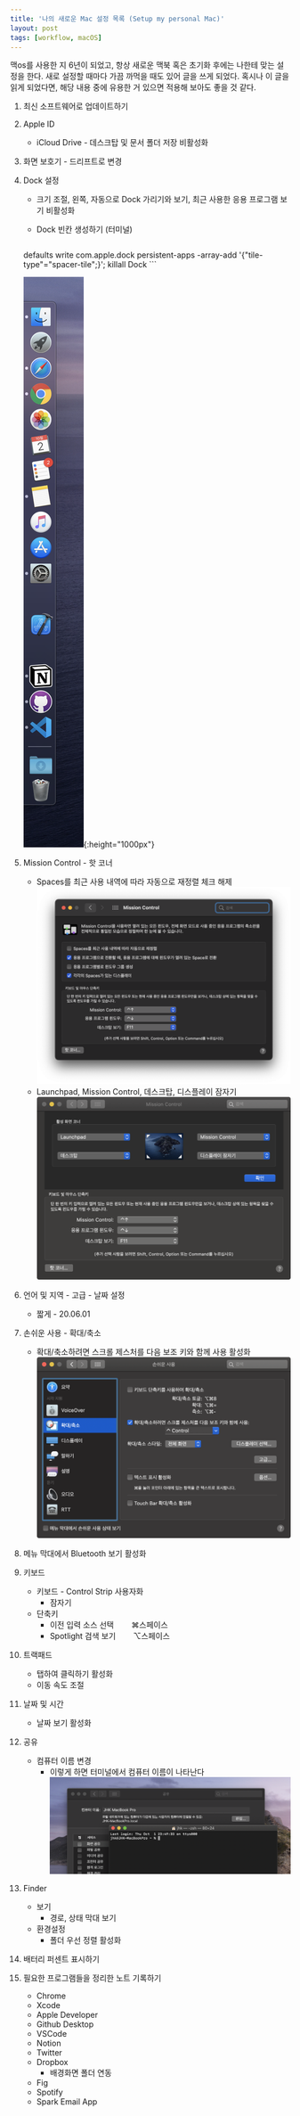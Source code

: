 ```yaml
---
title: '나의 새로운 Mac 설정 목록 (Setup my personal Mac)'
layout: post
tags: [workflow, macOS]
---
```


맥os를 사용한 지 6년이 되었고, 항상 새로운 맥북 혹은 초기화 후에는 나한테 맞는 설정을 한다. 새로 설정할 때마다 가끔 까먹을 때도 있어 글을 쓰게 되었다. 혹시나 이 글을 읽게 되었다면, 해당 내용 중에 유용한 거 있으면 적용해 보아도 좋을 것 같다.

1. 최신 소프트웨어로 업데이트하기
2. Apple ID
    - iCloud Drive - 데스크탑 및 문서 폴더 저장 비활성화
3. 화면 보호기 - 드리프트로 변경
4. Dock 설정
    - 크기 조절, 왼쪽, 자동으로 Dock 가리기와 보기, 최근 사용한 응용 프로그램 보기 비활성화
    - Dock 빈칸 생성하기 (터미널)

        ```
    defaults write com.apple.dock persistent-apps -array-add '{"tile-type"="spacer-tile";}'; killall Dock
        ```
    
    ![Dock with empty space](/assets/img/2020/10/02/image1.png){:height="1000px"}

5. Mission Control - 핫 코너
    - Spaces를 최근 사용 내역에 따라 자동으로 재정렬 체크 해제
    ![Mission Control 체크 리스트](/assets/img/2020/10/02/image5.png)
    - Launchpad, Mission Control, 데스크탑, 디스플레이 잠자기
    ![Mission Control 핫 코너](/assets/img/2020/10/02/image2.png)
6. 언어 및 지역 - 고급 - 날짜 설정
    - 짧게 - 20.06.01
7. 손쉬운 사용 - 확대/축소
    - 확대/축소하려면 스크롤 제스처를 다음 보조 키와 함께 사용 활성화
    ![단축키를 사용하여 확대하기](/assets/img/2020/10/02/image3.png)
8. 메뉴 막대에서 Bluetooth 보기 활성화
9. 키보드
    - 키보드 - Control Strip 사용자화
        - 잠자기
    - 단축키
        - 이전 입력 소스 선택&nbsp;&nbsp;&nbsp;&nbsp;&nbsp;&nbsp;&nbsp;&nbsp;⌘스페이스
        - Spotlight 검색 보기&nbsp;&nbsp;&nbsp;&nbsp;&nbsp;&nbsp;&nbsp;&nbsp;⌥스페이스
10. 트랙패드
    - 탭하여 클릭하기 활성화
    - 이동 속도 조절
11. 날짜 및 시간
    - 날짜 보기 활성화
12. 공유
    - 컴퓨터 이름 변경
        - 이렇게 하면 터미널에서 컴퓨터 이름이 나타난다
        ![터미널에 내 컴퓨터 이름 변경하기](/assets/img/2020/10/02/image4.png)
13. Finder
    - 보기
        - 경로, 상태 막대 보기
    - 환경설정
        - 폴더 우선 정렬 활성화
14. 배터리 퍼센트 표시하기
15. 필요한 프로그램들을 정리한 노트 기록하기
    - Chrome
    - Xcode
    - Apple Developer
    - Github Desktop
    - VSCode
    - Notion
    - Twitter
    - Dropbox
        - 배경화면 폴더 연동
    - Fig
    - Spotify
    - Spark Email App